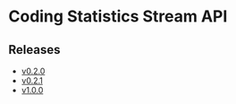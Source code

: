 # Coding Statistics Stream API

## Releases

- [v0.2.0](https://TechSysApi.github.io/coding-statistics-stream-api-dist/v0.2.0/ui/?url=../complete-api.yaml)
- [v0.2.1](https://TechSysApi.github.io/coding-statistics-stream-api-dist/v0.2.1/ui/?url=../complete-api.yaml)
- [v1.0.0](https://TechSysApi.github.io/coding-statistics-stream-api-dist/v1.0.0/ui/?url=../complete-api.yaml)
